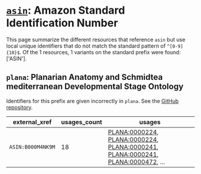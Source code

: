 # [`asin`](https://bioregistry.io/asin): Amazon Standard Identification Number

This page summarize the different resources that reference `asin`
but use local unique identifiers that do not match the standard pattern of
`^[0-9]{10}$`. Of the 1 resources,
1 variants on the standard prefix were found: ['ASIN'].

## `plana`: Planarian Anatomy and Schmidtea mediterranean Developmental Stage Ontology

Identifiers for this prefix are given incorrectly in `plana`. See the [GitHub repository](https://github.com/obophenotype/planaria-ontology).

| external_xref     |   usages_count | usages                                                                                                                                                                                                                                                                                 |
|-------------------|----------------|----------------------------------------------------------------------------------------------------------------------------------------------------------------------------------------------------------------------------------------------------------------------------------------|
| `ASIN:B000M4NK9M` |             18 | [PLANA:0000224](https://bioregistry.io/PLANA:0000224), [PLANA:0000224](https://bioregistry.io/PLANA:0000224), [PLANA:0000241](https://bioregistry.io/PLANA:0000241), [PLANA:0000241](https://bioregistry.io/PLANA:0000241), [PLANA:0000472](https://bioregistry.io/PLANA:0000472), ... |

